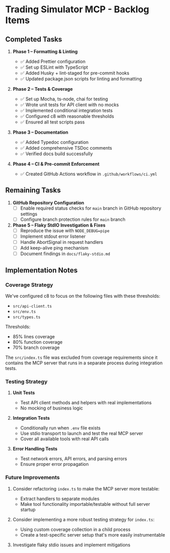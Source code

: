 # Trading Simulator MCP - Backlog Items

## Completed Tasks

1. **Phase 1 – Formatting & Linting**
   - ✅ Added Prettier configuration
   - ✅ Set up ESLint with TypeScript
   - ✅ Added Husky + lint-staged for pre-commit hooks
   - ✅ Updated package.json scripts for linting and formatting

2. **Phase 2 – Tests & Coverage**
   - ✅ Set up Mocha, ts-node, chai for testing
   - ✅ Wrote unit tests for API client with no mocks
   - ✅ Implemented conditional integration tests
   - ✅ Configured c8 with reasonable thresholds
   - ✅ Ensured all test scripts pass

3. **Phase 3 – Documentation**
   - ✅ Added Typedoc configuration
   - ✅ Added comprehensive TSDoc comments
   - ✅ Verified docs build successfully

4. **Phase 4 – CI & Pre-commit Enforcement**
   - ✅ Created GitHub Actions workflow in `.github/workflows/ci.yml`

## Remaining Tasks

1. **GitHub Repository Configuration**
   - [ ] Enable required status checks for `main` branch in GitHub repository settings
   - [ ] Configure branch protection rules for `main` branch

2. **Phase 5 – Flaky StdIO Investigation & Fixes**
   - [ ] Reproduce the issue with `NODE_DEBUG=pipe`
   - [ ] Implement stdout error listener
   - [ ] Handle AbortSignal in request handlers
   - [ ] Add keep-alive ping mechanism
   - [ ] Document findings in `docs/flaky-stdio.md`

## Implementation Notes

### Coverage Strategy

We've configured c8 to focus on the following files with these thresholds:
- `src/api-client.ts`
- `src/env.ts`
- `src/types.ts`

Thresholds:
- 85% lines coverage
- 80% function coverage
- 70% branch coverage

The `src/index.ts` file was excluded from coverage requirements since it contains the MCP server that runs in a separate process during integration tests.

### Testing Strategy

1. **Unit Tests**
   - Test API client methods and helpers with real implementations
   - No mocking of business logic

2. **Integration Tests**
   - Conditionally run when `.env` file exists
   - Use stdio transport to launch and test the real MCP server
   - Cover all available tools with real API calls

3. **Error Handling Tests**
   - Test network errors, API errors, and parsing errors
   - Ensure proper error propagation

### Future Improvements

1. Consider refactoring `index.ts` to make the MCP server more testable:
   - Extract handlers to separate modules
   - Make tool functionality importable/testable without full server startup

2. Consider implementing a more robust testing strategy for `index.ts`:
   - Using custom coverage collection in a child process
   - Create a test-specific server setup that's more easily instrumentable

3. Investigate flaky stdio issues and implement mitigations